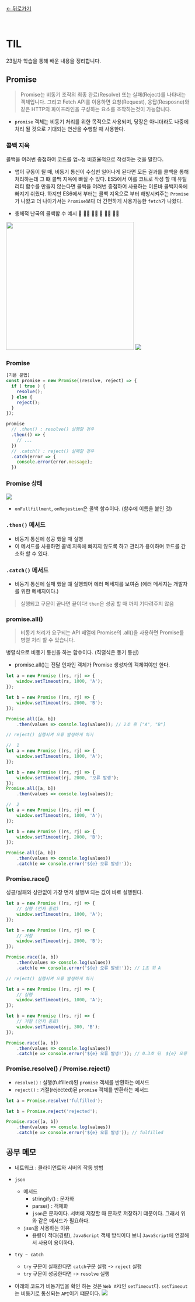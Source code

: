 [← 뒤로가기](./README.md)

<br/>

# TIL

23일차 학습을 통해 배운 내용을 정리합니다.

## Promise

> Promise는 비동기 조작의 최종 완료(Resolve) 또는 실패(Reject)를 나타내는 객체입니다. 그리고 Fetch API를 이용하면 요청(Request), 응답(Resposne)와 같은 HTTP의 파이프라인을 구성하는 요소를 조작하는것이 가능합니다.


* `promise` 객체는 비동기 처리를 위한 목적으로 사용되며, 당장은 아니더라도 나중에 처리 될 것으로 기대되는 연산을 수행할 때 사용한다.

### 콜백 지옥 

> 

콜백을 여러번 중첩하여 코드를 엄~청 비효율적으로 작성하는 것을 말한다. 

* 앱이 구동이 될 때, 비동기 통신이 수십번 일어나게 된다면 모든 결과를 콜백을 통해 처리하는데 그 떄 콜백 지옥에 빠질 수 있다. ES5에서 이를 코트로 작성 할 때 유틸리티 함수를 만들지 않는다면 콜백을 여러번 중첩하여 사용하는 이른바 콜백지옥에 빠지기 쉬웠다. 하지만 ES6에서 부터는 콜백 지옥으로 부터 해방시켜주는 `Promise`가 나왔고 더 나아가서는 `Promise`보다 더 간편하게 사용가능한 `fetch`가 나왔다. 

* 총체적 난국의 콜백함 수 예시 🙅 🙅‍♂️ 🙅‍♀️ 🤦 🤦‍♂️ 🤦‍♀️

<img src="./assets/D23_TIL_attached_file1.png" width="350">
<img src="./assets/D23_TIL_attached_file2.png">

### Promise

```js
[기본 문법]
const promise = new Promise((resolve, reject) => {
  if ( true ) {
    resolve();
  } else {
    reject();
  }
});

promise
  // .then() : resolve() 실행할 경우
  .then(() => {
    // ...
  })
  // .catch() : reject() 실패할 경우
  .catch(error => {
    console.error(error.message);
  })
```
### Promise 상태
![](./assets/D23_QnA_attached_file2.jpg)

- `onFullfillment`, `onRejestion`은 콜백 함수이다. (함수에 이름을 붙인 것)

### `.then()` 메서드
- 비동기 통신에 성공 했을 때 실행 
- 이 메서드를 사용하면 콜백 지옥에 빠지지 않도록 하고 관리가 용이하며 코드를 간소화 할 수 있다. 

### `.catch()` 메서드
- 비동기 통신에 실패 했을 떄 실행되어 에러 메세지를 보여줌 (에러 메세지는 개발자를 위한 메세지이다.)

> 실행되고 구문이 끝나면 끝이다! `then`은 성공 할 때 까지 기다려주지 않음

### promise.all()
>비동기 처리가 요구되는 API 배열에 Promise의 .all()을 사용하면 Promise를 병렬 처리 할 수 있습니다.

병렬식으로 비동기 통신을 하는 함수이다. (직렬식은 동기 통신)

* promise.all()는 전달 인자인 객체가 Promise 생성자의 객체여야만 한다. 

```js
let a = new Promise ((rs, rj) => {
    window.setTimeout(rs, 1000, 'A');
});

let b = new Promise ((rs, rj) => {
    window.setTimeout(rs, 2000, 'B');
});

Promise.all([a, b])
    .then(values => console.log(values)); // 2초 후 ["A", "B"]

// reject() 실행시켜 오류 발생하게 하기

//  1
let a = new Promise ((rs, rj) => {
    window.setTimeout(rs, 1000, 'A');
});

let b = new Promise ((rs, rj) => {
    window.setTimeout(rj, 2000, '오류 발생');
});
Promise.all([a, b])
    .then(values => console.log(values));

//  2 
let a = new Promise ((rs, rj) => {
    window.setTimeout(rs, 1000, 'A');
});

let b = new Promise ((rs, rj) => {
    window.setTimeout(rj, 2000, 'B');
});

Promise.all([a, b])
    .then(values => console.log(values))
    .catch(e => console.error('${e} 오류 발생!'));
```
 
### Promise.race()
성공/실패와 상관없이 가장 먼저 실행M 되는 값이 바로 실행된다. 

```js
let a = new Promise ((rs, rj) => {
    // 실행 (먼저 종료)
    window.setTimeout(rs, 1000, 'A');
});

let b = new Promise ((rs, rj) => {
    // 거절
    window.setTimeout(rj, 2000, 'B');
});

Promise.race([a, b])
    .then(values => console.log(values))
    .catch(e => console.error('${e} 오류 발생!')); // 1초 뒤 A

// reject() 실행시켜 오류 발생하게 하기

let a = new Promise ((rs, rj) => {
    // 실행
    window.setTimeout(rs, 1000, 'A');
});

let b = new Promise ((rs, rj) => {
    // 거절 (먼저 종료)
    window.setTimeout(rj, 300, 'B');
});

Promise.race([a, b])
    .then(values => console.log(values))
    .catch(e => console.error('${e} 오류 발생!')); // 0.3초 뒤  ${e} 오류 발생!
```

### Promise.resolve() / Promise.reject()
- `resolve()` : 실행(fulfilled)된 `promise` 객체를 반환하는 메서드  
- `reject()` : 거절(rejected)된 `promise` 객체를 반환하는 메서드


```js
let a = Promise.resolve('fulfilled');

let b = Promise.reject('rejected');

Promise.race([a, b])
    .then(values => console.log(values))
    .catch(e => console.error('${e} 오류 발생')); // fulfilled
```

## 공부 메모
* 네트워크 : 클라이언트와 서버의 작동 방법
* `json` 
    - 메서드
        - stringify() : 문자화
        - parse() : 객체화
        - `json`은 문자이다. 서버에 저장할 때 문자로 저장하기 떄문이다. 그래서 위와 같은 메서드가 필요하다.
    - `json`을 사용하는 이유
        - 용량이 적다(경량), `JavaScript` 객체 방식이다 보니 `JavaScript`에 연결해서 사용이 용이하다. 

* `try ~ catch` 
    - `try` 구문이 실패한다면 `catch`구문 실행 -> `reject` 실행
    - `try` 구문이 성공한다면  -> `resolve` 실행


* 아래의 코드가 비동기임을 확인 하는 것은 `Web API`인 `setTimeout`다. `setTimeout`는 비동기로 통신되는 `API`이기 떄문이다.
    ![](./assets/D23_QnA_attached_file1.jpg)